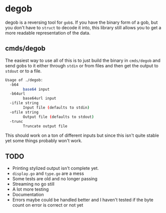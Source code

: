 # degob

degob is a reversing tool for `gob`s. If you have the binary form of a gob, but you don't have to `struct` to decode it into, this library still allows you to get a more readable representation of the data.

## cmds/degob

The easiest way to use all of this is to just build the binary in `cmds/degob` and send gobs to it either through `stdin` or from files and then get the output to `stdout` or to a file.

```sh
Usage of ./degob:
  -b64
    	base64 input
  -b64url
    	base64url input
  -ifile string
    	Input file (defaults to stdin)
  -ofile string
    	Output file (defaults to stdout)
  -trunc
    	Truncate output file
```

This should work on a ton of different inputs but since this isn't quite stable yet some things probably won't work.

## TODO

- Printing stylized output isn't complete yet.
- `display.go` and `type.go` are a mess
- Some tests are old and no longer passing
- Streaming no go still
- A lot more testing
- Documentation
- Errors maybe could be handled better and I haven't tested if the byte count on error is correct or not yet